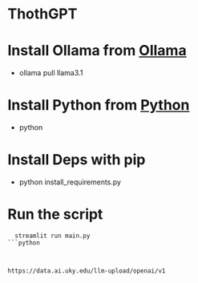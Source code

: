 # ThothGPT

# Install Ollama from [Ollama](https://ollama.com)
- ollama pull llama3.1
# Install Python from [Python](https://python.org)
- python
# Install Deps with pip
- python install_requirements.py
# Run the script
```
  streamlit run main.py
```python



https://data.ai.uky.edu/llm-upload/openai/v1